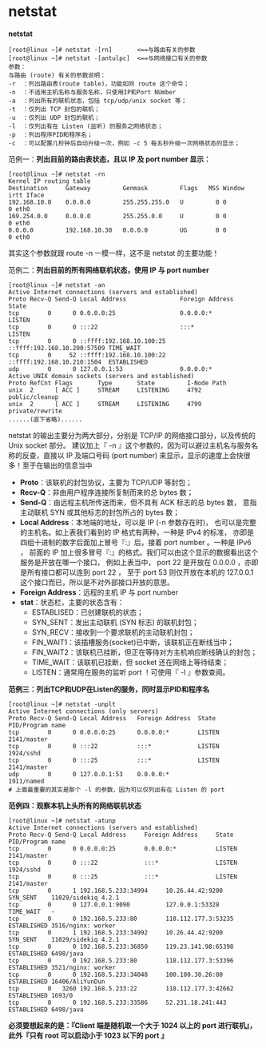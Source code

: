 # netstat

**netstat**

```text
[root@linux ~]# netstat -[rn]       <==与路由有关的参数
[root@linux ~]# netstat -[antulpc]  <==与网络接口有关的参数
参数：
与路由 (route) 有关的参数说明：
-r  ：列出路由表(route table)，功能如同 route 这个命令；
-n  ：不适用主机名称与服务名称，只使用IP和Port NUmber
-a  ：列出所有的联机状态，包括 tcp/udp/unix socket 等；
-t  ：仅列出 TCP 封包的联机；
-u  ：仅列出 UDP 封包的联机；
-l  ：仅列出有在 Listen (监听) 的服务之网络状态；
-p  ：列出程序PID和程序名；
-c  ：可以配置几秒钟后自动升级一次，例如 -c 5 每五秒升级一次网络状态的显示；
```

范例一：**列出目前的路由表状态，且以 IP 及 port number 显示：**

```text
[root@linux ~]# netstat -rn
Kernel IP routing table
Destination     Gateway         Genmask         Flags   MSS Window  irtt Iface
192.168.10.0    0.0.0.0         255.255.255.0   U         0 0          0 eth0
169.254.0.0     0.0.0.0         255.255.0.0     U         0 0          0 eth0
0.0.0.0         192.168.10.30   0.0.0.0         UG        0 0          0 eth0
```

其实这个参数就跟 route -n 一模一样，这不是 netstat 的主要功能！

范例二：**列出目前的所有网络联机状态，使用 IP 与 port number**

```text
[root@linux ~]# netstat -an
Active Internet connections (servers and established)
Proto Recv-Q Send-Q Local Address               Foreign Address             State
tcp        0      0 0.0.0.0:25                  0.0.0.0:*                   LISTEN
tcp        0      0 :::22                       :::*                        LISTEN
tcp        0      0 ::ffff:192.168.10.100:25    ::ffff:192.168.10.200:57509 TIME_WAIT
tcp        0     52 ::ffff:192.168.10.100:22    ::ffff:192.168.10.210:1504  ESTABLISHED
udp        0      0 127.0.0.1:53                0.0.0.0:*
Active UNIX domain sockets (servers and established)
Proto RefCnt Flags       Type       State         I-Node Path
unix  2      [ ACC ]     STREAM     LISTENING     4792   public/cleanup
unix  2      [ ACC ]     STREAM     LISTENING     4799   private/rewrite
......(底下省略)......
```

netstat 的输出主要分为两大部分，分别是 TCP/IP 的网络接口部分，以及传统的 Unix socket 部分。 建议加上『 -n 』这个参数的，因为可以避过主机名与服务名称的反查，直接以 IP 及端口号码 \(port number\) 来显示，显示的速度上会快很多！至于在输出的信息当中

* **Proto**：该联机的封包协议，主要为 TCP/UDP 等封包；
* **Recv-Q**：非由用户程序连接所复制而来的总 bytes 数；
* **Send-Q**：由远程主机所传送而来，但不具有 ACK 标志的总 bytes 数， 意指主动联机 SYN 或其他标志的封包所占的 bytes 数；
* **Local Address**：本地端的地址，可以是 IP \(-n 参数存在时\)， 也可以是完整的主机名。如上表我们看到的 IP 格式有两种，一种是 IPv4 的标准， 亦即是四组十进制的数字后面加上冒号『:』后，接着 port number 。一种是 IPv6 ， 前面的 IP 加上很多冒号『:』的格式。我们可以由这个显示的数据看出这个服务是开放在哪一个接口， 例如上表当中， port 22 是开放在 0.0.0.0 ，亦即是所有接口都可以连到 port 22 ， 至于 port 53 则仅开放在本机的 127.0.0.1 这个接口而已，所以是不对外部接口开放的意思。
* **Foreign Address**：远程的主机 IP 与 port number
* **stat**：状态栏，主要的状态含有：
  * ESTABLISED：已创建联机的状态；
  * SYN\_SENT：发出主动联机 \(SYN 标志\) 的联机封包；
  * SYN\_RECV：接收到一个要求联机的主动联机封包；
  * FIN\_WAIT1：该插槽服务\(socket\)已中断，该联机正在断线当中；
  * FIN\_WAIT2：该联机已挂断，但正在等待对方主机响应断线确认的封包；
  * TIME\_WAIT：该联机已挂断，但 socket 还在网络上等待结束；
  * LISTEN：通常用在服务的监听 port ！可使用『 -l 』参数查阅。

**范例三：列出TCP和UDP在Listen的服务，同时显示PID和程序名**

```text
[root@linux ~]# netstat -unplt
Active Internet connections (only servers)
Proto Recv-Q Send-Q Local Address   Foreign Address  State    PID/Program name
tcp        0      0 0.0.0.0:25      0.0.0.0:*        LISTEN   2141/master
tcp        0      0 :::22           :::*             LISTEN   1924/sshd
tcp        0      0 :::25           :::*             LISTEN   2141/master
udp        0      0 127.0.0.1:53    0.0.0.0:*                 1911/named
# 上面最重要的其实是那个 -l 的参数，因为可以仅列出有在 Listen 的 port
```

**范例四：观察本机上头所有的网络联机状态**

```text
[root@linux ~]# netstat -atunp
Active Internet connections (servers and established)
Proto Recv-Q Send-Q Local Address     Foreign Address     State       PID/Program name
tcp        0      0 0.0.0.0:25        0.0.0.0:*           LISTEN      2141/master
tcp        0      0 :::22             :::*                LISTEN      1924/sshd
tcp        0      0 :::25             :::*                LISTEN      2141/master
tcp        0      1 192.168.5.233:34994     10.26.44.42:9200        SYN_SENT    11029/sidekiq 4.2.1
tcp        0      0 127.0.0.1:9090          127.0.0.1:53328         TIME_WAIT   -                         
tcp        0      0 192.168.5.233:80        118.112.177.3:53235   ESTABLISHED 3516/nginx: worker         
tcp        0      1 192.168.5.233:34992     10.26.44.42:9200        SYN_SENT    11029/sidekiq 4.2.1        
tcp        0      0 192.168.5.233:36850     119.23.141.98:65398     ESTABLISHED 6498/java       
tcp        0      0 192.168.5.233:80        118.112.177.3:53396   ESTABLISHED 3521/nginx: worker           
tcp        0      0 192.168.5.233:34048     100.100.30.26:80        ESTABLISHED 16406/AliYunDun          
tcp        0   3260 192.168.5.233:22        118.112.177.3:42662   ESTABLISHED 1693/0                    
tcp        0      0 192.168.5.233:33586     52.231.18.241:443       ESTABLISHED 6498/java
```

**必须要想起来的是：『Client 端是随机取一个大于 1024 以上的 port 进行联机』，此外『只有 root 可以启动小于 1023 以下的 port 』**

